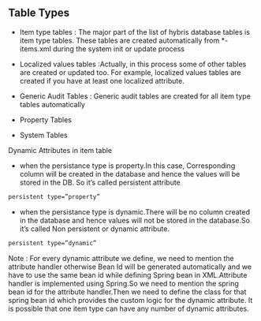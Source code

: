 ## Table Types 
- Item type tables : The major part of the list of hybris database tables is item type tables. 
  These tables are created automatically from *-items.xml during the system init or update process

- Localized values tables :Actually, in this process some of other tables are created or updated too.
  For example, localized values tables are created if you have at least one localized attribute.
- Generic Audit Tables : Generic audit tables are created for all item type tables automatically
- Property Tables
- System Tables


Dynamic Attributes in item table

- when the persistance type is property.In this case, Corresponding column will be created in the database and hence the values will be stored in the DB. So it’s called persistent attribute
```sh
persistent type=”property”
```
- when the persistance type is dynamic.There will be no column created in the database and hence values will not be stored in the database.So it’s called Non persistent or dynamic attribute.
```sh
persistent type=”dynamic”
```

Note : For every dynamic attribute we define, we need to mention the attribute handler otherwise Bean Id will be generated automatically and we have to use the same bean id while defining Spring bean in XML.Attribute handler is implemented using Spring.So we need to mention the spring bean id for the attribute handler.Then we need to define the class for that spring bean id which provides the custom logic for the dynamic attribute.
It is possible that one item type can have any number of dynamic attributes.

